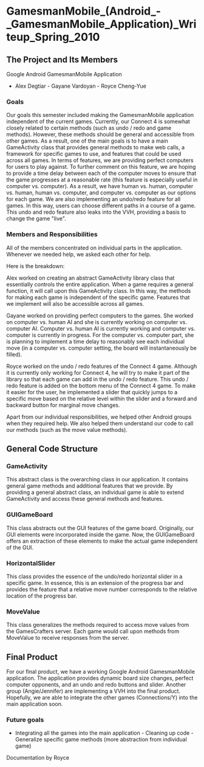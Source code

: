 GamesmanMobile\_(Android\_-\_GamesmanMobile\_Application)\_Writeup\_Spring\_2010
================================================================================

The Project and Its Members
---------------------------

Google Android GamesmanMobile Application

- Alex Degtiar - Gayane Vardoyan - Royce Cheng-Yue

### Goals

Our goals this semester included making the GamesmanMobile application independent of the current games. Currently, our Connect 4 is somewhat closely related to certain methods (such as undo / redo and game methods). However, these methods should be general and accessible from other games. As a result, one of the main goals is to have a main GameActivity class that provides general methods to make web calls, a framework for specific games to use, and features that could be used across all games. In terms of features, we are providing perfect computers for users to play against. To further comment on this feature, we are hoping to provide a time delay between each of the computer moves to ensure that the game progresses at a reasonable rate (this feature is especially useful in computer vs. computer). As a result, we have human vs. human, computer vs. human, human vs. computer, and computer vs. computer as our options for each game. We are also implementing an undo/redo feature for all games. In this way, users can choose different paths in a course of a game. This undo and redo feature also leaks into the VVH, providing a basis to change the game "live".

### Members and Responsibilities

All of the members concentrated on individual parts in the application. Whenever we needed help, we asked each other for help.

Here is the breakdown:

Alex worked on creating an abstract GameActivity library class that essentially controls the entire application. When a game requires a general function, it will call upon this GameActivity class. In this way, the methods for making each game is independent of the specific game. Features that we implement will also be accessible across all games.

Gayane worked on providing perfect computers to the games. She worked on computer vs. human AI and she is currently working on computer vs. computer AI. Computer vs. human AI is currently working and computer vs. computer is currently in progress. For the computer vs. computer part, she is planning to implement a time delay to reasonably see each individual move (in a computer vs. computer setting, the board will instantaneously be filled).

Royce worked on the undo / redo features of the Connect 4 game. Although it is currently only working for Connect 4, he will try to make it part of the library so that each game can add in the undo / redo feature. This undo / redo feature is added on the bottom menu of the Connect 4 game. To make it easier for the user, he implemented a slider that quickly jumps to a specific move based on the relative level within the slider and a forward and backward button for marginal move changes.

Apart from our individual responsibilities, we helped other Android groups when they required help. We also helped them understand our code to call our methods (such as the move value methods).

General Code Structure
----------------------

### GameActivity

This abstract class is the overarching class in our application. It contains general game methods and additional features that we provide. By providing a general abstract class, an individual game is able to extend GameActivity and access these general methods and features.

### GUIGameBoard

This class abstracts out the GUI features of the game board. Originally, our GUI elements were incorporated inside the game. Now, the GUIGameBoard offers an extraction of these elements to make the actual game independent of the GUI.

### HorizontalSlider

This class provides the essence of the undo/redo horizontal slider in a specific game. In essence, this is an extension of the progress bar and provides the feature that a relative move number corresponds to the relative location of the progress bar.

### MoveValue

This class generalizes the methods required to access move values from the GamesCrafters server. Each game would call upon methods from MoveValue to receive responses from the server.

Final Product
-------------

For our final product, we have a working Google Android GamesmanMobile application. The application provides dynamic board size changes, perfect computer opponents, and an undo and redo buttons and slider. Another group (Angie/Jennifer) are implementing a VVH into the final product. Hopefully, we are able to integrate the other games (Connections/Y) into the main application soon.

### Future goals

- Integrating all the games into the main application - Cleaning up code - Generalize specific game methods (more abstraction from individual game)

Documentation by Royce
